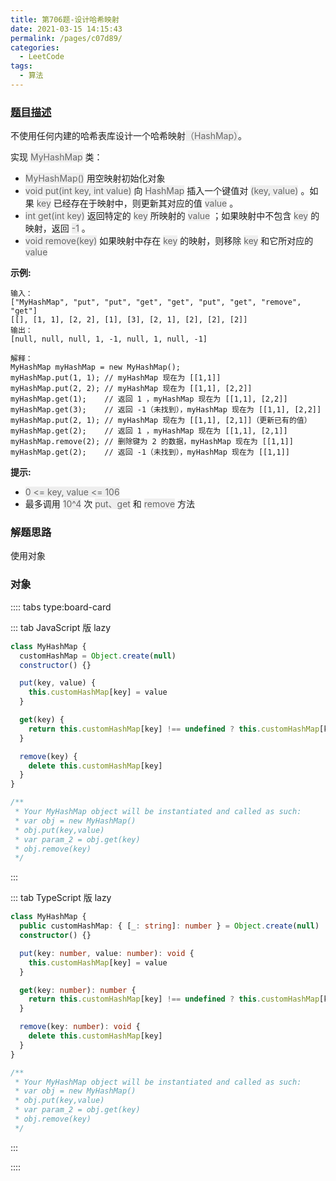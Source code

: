 ```yaml
---
title: 第706题-设计哈希映射
date: 2021-03-15 14:15:43
permalink: /pages/c07d89/
categories:
  - LeetCode
tags:
  - 算法
---
```


### [题目描述](https://leetcode-cn.com/problems/design-hashmap/)

不使用任何内建的哈希表库设计一个哈希映射<span style="background: #eee; color: #666;">（HashMap）</span>。

实现 <span style="background: #eee; color: #666;">MyHashMap</span> 类：

- <span style="background: #eee; color: #666;">MyHashMap()</span> 用空映射初始化对象
- <span style="background: #eee; color: #666;">void put(int key, int value)</span> 向 <span style="background: #eee; color: #666;">HashMap</span> 插入一个键值对 <span style="background: #eee; color: #666;">(key, value)</span> 。如果 <span style="background: #eee; color: #666;">key</span> 已经存在于映射中，则更新其对应的值 <span style="background: #eee; color: #666;">value</span> 。
- <span style="background: #eee; color: #666;">int get(int key)</span> 返回特定的 <span style="background: #eee; color: #666;">key</span> 所映射的 <span style="background: #eee; color: #666;">value</span> ；如果映射中不包含 <span style="background: #eee; color: #666;">key</span> 的映射，返回 <span style="background: #eee; color: #666;">-1</span> 。
- <span style="background: #eee; color: #666;">void remove(key)</span> 如果映射中存在 <span style="background: #eee; color: #666;">key</span> 的映射，则移除 <span style="background: #eee; color: #666;">key</span> 和它所对应的 <span style="background: #eee; color: #666;">value</span>

<!-- more -->

**示例:**

```
输入：
["MyHashMap", "put", "put", "get", "get", "put", "get", "remove", "get"]
[[], [1, 1], [2, 2], [1], [3], [2, 1], [2], [2], [2]]
输出：
[null, null, null, 1, -1, null, 1, null, -1]

解释：
MyHashMap myHashMap = new MyHashMap();
myHashMap.put(1, 1); // myHashMap 现在为 [[1,1]]
myHashMap.put(2, 2); // myHashMap 现在为 [[1,1], [2,2]]
myHashMap.get(1);    // 返回 1 ，myHashMap 现在为 [[1,1], [2,2]]
myHashMap.get(3);    // 返回 -1（未找到），myHashMap 现在为 [[1,1], [2,2]]
myHashMap.put(2, 1); // myHashMap 现在为 [[1,1], [2,1]]（更新已有的值）
myHashMap.get(2);    // 返回 1 ，myHashMap 现在为 [[1,1], [2,1]]
myHashMap.remove(2); // 删除键为 2 的数据，myHashMap 现在为 [[1,1]]
myHashMap.get(2);    // 返回 -1（未找到），myHashMap 现在为 [[1,1]]
```

**提示:**

- <span style="background: #eee; color: #666;">0 <= key, value <= 106</span>
- 最多调用 <span style="background: #eee; color: #666;">10^4</span> 次 <span style="background: #eee; color: #666;">put、get</span> 和 <span style="background: #eee; color: #666;">remove</span> 方法

### 解题思路

使用对象

### 对象

:::: tabs type:board-card

::: tab JavaScript 版 lazy

```JavaScript
class MyHashMap {
  customHashMap = Object.create(null)
  constructor() {}

  put(key, value) {
    this.customHashMap[key] = value
  }

  get(key) {
    return this.customHashMap[key] !== undefined ? this.customHashMap[key] : -1
  }

  remove(key) {
    delete this.customHashMap[key]
  }
}

/**
 * Your MyHashMap object will be instantiated and called as such:
 * var obj = new MyHashMap()
 * obj.put(key,value)
 * var param_2 = obj.get(key)
 * obj.remove(key)
 */
```

:::

::: tab TypeScript 版 lazy

```TypeScript
class MyHashMap {
  public customHashMap: { [_: string]: number } = Object.create(null)
  constructor() {}

  put(key: number, value: number): void {
    this.customHashMap[key] = value
  }

  get(key: number): number {
    return this.customHashMap[key] !== undefined ? this.customHashMap[key] : -1
  }

  remove(key: number): void {
    delete this.customHashMap[key]
  }
}

/**
 * Your MyHashMap object will be instantiated and called as such:
 * var obj = new MyHashMap()
 * obj.put(key,value)
 * var param_2 = obj.get(key)
 * obj.remove(key)
 */
```

:::

::::
